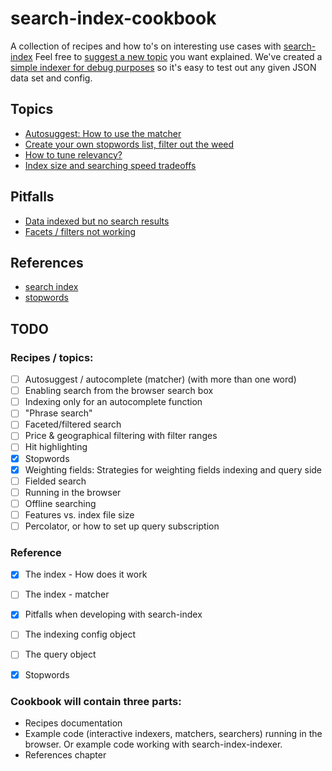 # search-index-cookbook
A collection of recipes and how to's on interesting use cases with [search-index](https://github.com/fergiemcdowall/search-index)
Feel free to [suggest a new topic](https://github.com/eklem/search-index-cookbook/issues/new) you want explained. We've created a [simple indexer for debug purposes](/eklem/search-index-indexer) so it's easy to test out any given JSON data set and config.

## Topics

- [Autosuggest: How to use the matcher](doc/topics/autosuggest.md)
- [Create your own stopwords list, filter out the weed](doc/topics/stopwords-filtering-away-garbage.md)
- [How to tune relevancy?](doc/topics/field-weighting.md)
- [Index size and searching speed tradeoffs](doc/topics/size-speed-tradeoffs.md)

## Pitfalls

- [Data indexed but no search results](doc/topics/pitfalls.md#data-indexed-but-no-search-results)
- [Facets / filters not working](doc/topics/pitfalls.md#facets--filters-not-working)

## References

- [search index](doc/reference/search-index.md)
- [stopwords](doc/reference/stopwords.md)



## TODO
### Recipes / topics:
- [ ] Autosuggest / autocomplete (matcher) (with more than one word)
- [ ] Enabling search from the browser search box
- [ ] Indexing only for an autocomplete function
- [ ] "Phrase search"
- [ ] Faceted/filtered search
- [ ] Price & geographical filtering with filter ranges
- [ ] Hit highlighting
- [x] Stopwords
- [x] Weighting fields: Strategies for weighting fields indexing and query side
- [ ] Fielded search
- [ ] Running in the browser
- [ ] Offline searching
- [ ] Features vs. index file size
- [ ] Percolator, or how to set up query subscription 

### Reference
- [x] The index - How does it work
- [ ] The index - matcher
- [x] Pitfalls when developing with search-index
- [ ] The indexing config object
- [ ] The query object
- [x] Stopwords


### Cookbook will contain three parts:
- Recipes documentation
- Example code (interactive indexers, matchers, searchers) running in the browser. Or example code working with search-index-indexer.
- References chapter

